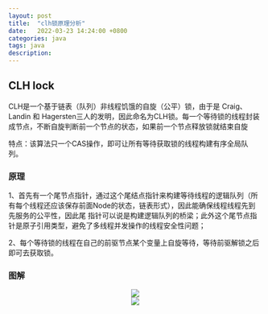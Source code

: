 ```yaml
---
layout: post
title:  "clh锁原理分析"
date:   2022-03-23 14:24:00 +0800
categories: java
tags: java
description:
---
```


## CLH lock
CLH是一个基于链表（队列）非线程饥饿的自旋（公平）锁，由于是 Craig、Landin 和 Hagersten三人的发明，因此命名为CLH锁。每一个等待锁的线程封装成节点，不断自旋判断前一个节点的状态，如果前一个节点释放锁就结束自旋      

特点：该算法只一个CAS操作，即可让所有等待获取锁的线程构建有序全局队列。   

### 原理  
1、首先有一个尾节点指针，通过这个尾结点指针来构建等待线程的逻辑队列（所有每个线程还应该保存前面Node的状态，链表形式），因此能确保线程线程先到先服务的公平性，因此尾  指针可以说是构建逻辑队列的桥梁；此外这个尾节点指针是原子引用类型，避免了多线程并发操作的线程安全性问题；   

2、每个等待锁的线程在自己的前驱节点某个变量上自旋等待，等待前驱解锁之后即可去获取锁。

### 图解

<div align="center">
<img src="{{ site.baseurl }}/assets/images/2022-pic/p1.svg" />
</div>  


<div align="center">
<img src="{{ site.baseurl }}/assets/images/2022-pic/p2.svg" />
</div>  
